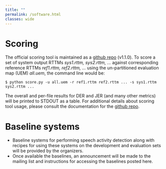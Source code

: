 ```yaml
---
title: ""
permalink: /software.html
classes: wide
---
```


# Scoring

The official scoring tool is maintained as a [github repo](https://github.com/nryant/dscore) (v1.1.0). To score a set of system output RTTMs *sys1.rttm,
sys2.rttm, ...* against corresponding reference RTTMs *ref1.rttm, ref2.rttm,
...* using the un-partitioned evaluation map (UEM) *all.uem*, the command
line would be:

                  
    $ python score.py -u all.uem -r ref1.rttm ref2.rttm ... -s sys1.rttm sys2.rttm ...
                
The overall and per-file results for DER and JER (and many other metrics) will be printed to STDOUT as a table. For additional details about scoring tool usage, please consult the documentation for the [github repo](https://github.com/nryant/dscore).

# Baseline systems

* Baseline systems for performing speech activity detection along with
  recipes for using these systems on the development and evaluation sets
  will be provided by the organizers.
* Once available the baselines, an announcement will be made to the mailing
  list and instructions for accessing the baselines posted here.

